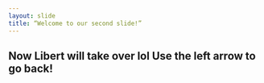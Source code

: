 ```yaml
---
layout: slide
title: “Welcome to our second slide!”
---
```

Now Libert will take over lol 
Use the left arrow to go back!
---
